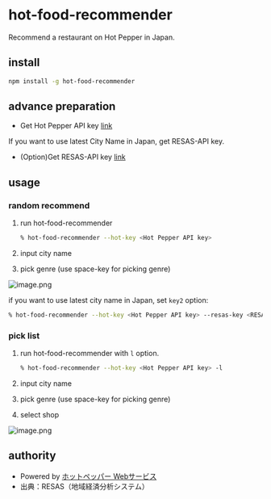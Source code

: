 # hot-food-recommender

Recommend a restaurant on Hot Pepper in Japan.

## install

```bash
npm install -g hot-food-recommender
```

## advance preparation

* Get Hot Pepper API key [link](https://webservice.recruit.co.jp/index.html)

If you want to use latest City Name in Japan, get RESAS-API key.

* (Option)Get RESAS-API key [link](https://opendata.resas-portal.go.jp/)

## usage

### random recommend

1. run hot-food-recommender

    ```zsh
    % hot-food-recommender --hot-key <Hot Pepper API key>
    ```

2. input city name
3. pick genre (use space-key for picking genre)

![image.png](https://www.evernote.com/shard/s400/sh/8e1d59a1-885c-4182-8798-629c4f76a321/kUtyphcuVVjbj0eV7fx-QstY_lx05D5nPZnegCbIRAgdXOJol1rGaCgyTA/deep/0/image.png)

if you want to use latest city name in Japan, set `key2` option:

```zsh
% hot-food-recommender --hot-key <Hot Pepper API key> --resas-key <RESAS-API key>
```

### pick list

1. run hot-food-recommender with `l` option.

    ```zsh
    % hot-food-recommender --hot-key <Hot Pepper API key> -l
    ```

2. input city name
3. pick genre (use space-key for picking genre)
4. select shop

![image.png](https://www.evernote.com/shard/s400/sh/01380d06-e9c2-4ad0-aaa9-b8a22ec95028/Y8WdKrfgmGVr4Q0s_LSvqhAh_qo2WG3Tyr40j27W35qRa0RCMOLyYiv0hw/deep/0/image.png)

## authority

* Powered by [ホットペッパー Webサービス](http://webservice.recruit.co.jp/)
* 出典：RESAS（地域経済分析システム）
